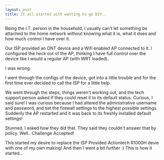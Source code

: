 ```yaml
---
layout: post
title: It all started with wanting to go DIY.. 
---
```

Being the I.T. person in the household, I usually can't let something be attached to the home network without knowing what it is, what it does and how much control I have over it.

Our ISP provided an ONT device and a Wifi enabled AP connected to it. I configured the heck out of the AP, thinking I have full control over the device like I would a regular AP (with WRT loaded).

I was wrong.

I went through the configs of the device, got into a little trouble and for the first time ever decided to call the ISP for a little help.

We went through the steps, things weren't working out, and the tech support person asked if they could reset it to its default status. Curious, I said sure! I was curious because I had altered the administrative username and password, and set the firewall settings to the highest possible settings. Suddenly the AP restarted and it was back to its freshly installed default settings! 

Stunned, I asked how they did that. They said they couldn't answer that by policy. Well.. Challenge Accepted!

This started my desire to replace the ISP Provided Actiontech R1000H devie with one of my own making! And then I went a bit further :) This is how it started...
